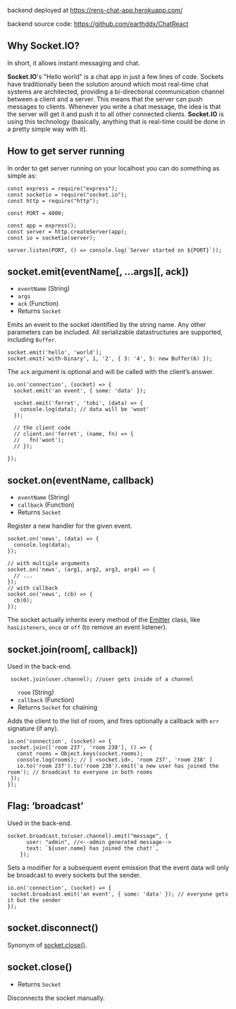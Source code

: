 
backend deployed at https://rens-chat-app.herokuapp.com/

backend source code: https://github.com/earthddx/ChatReact

## Why Socket.IO?
In short, it allows instant messaging and chat.

<b>Socket.IO</b>'s "Hello world" is a chat app in just a few lines of code.
Sockets have traditionally been the solution around which most real-time chat systems are architected, providing a bi-directional communication channel between a client and a server.
This means that the server can push messages to clients. Whenever you write a chat message, the idea is that the server will get it and push it to all other connected clients.
<b>Socket.IO</b> is using this technology (basically, anything that is real-time could be done in a pretty simple way with it).

## How to get server running 
In order to get server running on your localhost you can do something as simple as:
```
const express = require("express");
const socketio = require("socket.io");
const http = require("http");

const PORT = 4000;

const app = express();
const server = http.createServer(app);
const io = socketio(server);

server.listen(PORT, () => console.log(`Server started on ${PORT}`));
```



## socket.emit(eventName[, …args][, ack])
<ul>
<li><code>eventName</code> (String)
<li><code>args</code>
<li><code>ack</code> (Function)
<li>Returns <code>Socket</code>
</ul>

Emits an event to the socket identified by the string name. Any other parameters can be included. All serializable datastructures are supported, including <code>Buffer</code>.
```
socket.emit('hello', 'world');
socket.emit('with-binary', 1, '2', { 3: '4', 5: new Buffer(6) });
```

The <code>ack</code> argument is optional and will be called with the client’s answer.

```
io.on('connection', (socket) => {
  socket.emit('an event', { some: 'data' });

  socket.emit('ferret', 'tobi', (data) => {
    console.log(data); // data will be 'woot'
  });

  // the client code
  // client.on('ferret', (name, fn) => {
  //   fn('woot');
  // });

});
```

## socket.on(eventName, callback)
<ul>
<li><code>eventName</code> (String)
<li><code>callback</code> (Function)
<li>Returns <code>Socket</code>
</ul>

Register a new handler for the given event.
```
socket.on('news', (data) => {
  console.log(data);
});

// with multiple arguments
socket.on('news', (arg1, arg2, arg3, arg4) => {
  // ...
});
// with callback
socket.on('news', (cb) => {
  cb(0);
});
```
The socket actually inherits every method of the <u>Emitter</u> class, like <code>hasListeners</code>, <code>once</code> or <code>off</code> (to remove an event listener).

## socket.join(room[, callback]) 
Used in the back-end.
```
 socket.join(user.channel); //user gets inside of a channel
 ```
<ul
<li><code>room</code> (String)
<li><code>callback</code> (Function)
<li>Returns <code>Socket</code> for chaining
 </ul>
 Adds the client to the list of room, and fires optionally a callback with <code>err</code> signature (if any).
 
 ```
 io.on('connection', (socket) => {
  socket.join(['room 237', 'room 238'], () => {
    const rooms = Object.keys(socket.rooms);
    console.log(rooms); // [ <socket.id>, 'room 237', 'room 238' ]
    io.to('room 237').to('room 238').emit('a new user has joined the room'); // broadcast to everyone in both rooms
  });
});
```

## Flag: ‘broadcast’
Used in the back-end.
```
socket.broadcast.to(user.channel).emit("message", {
      user: "admin", //<--admin generated message-->
      text: `${user.name} has joined the chat!`,
    });
 ```
 Sets a modifier for a subsequent event emission that the event data will only be broadcast to every sockets but the sender.
 ```
 io.on('connection', (socket) => {
  socket.broadcast.emit('an event', { some: 'data' }); // everyone gets it but the sender
});
```

## socket.disconnect()
Synonym of <u>socket.close()</u>.

## socket.close()
<ul>
<li>Returns <code>Socket</code>
</ul> 
Disconnects the socket manually.
